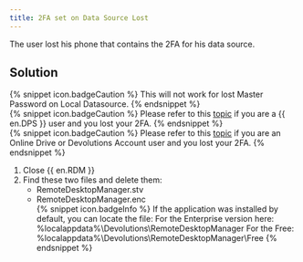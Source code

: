 ```yaml
---
title: 2FA set on Data Source Lost
---
```

The user lost his phone that contains the 2FA for his data source.
## Solution  
{% snippet icon.badgeCaution %}
This will not work for lost Master Password on Local Datasource.
{% endsnippet %}  
{% snippet icon.badgeCaution %}
Please refer to this [topic](/kb/remote-desktop-manager/troubleshooting-articles/2fa-server-lost/) if you are a {{ en.DPS }} user and you lost your 2FA.
{% endsnippet %}  
{% snippet icon.badgeCaution %}
Please refer to this [topic](/kb/remote-desktop-manager/troubleshooting-articles/2fa-lost-devolutions-account-dod/) if you are an Online Drive or Devolutions Account user and you lost your 2FA.
{% endsnippet %}  

1. Close {{ en.RDM }}
1. Find these two files and delete them:
    * RemoteDesktopManager.stv
    * RemoteDesktopManager.enc  
{% snippet icon.badgeInfo %}
If the application was installed by default, you can locate the file:
For the Enterprise version here: %localappdata%\Devolutions\RemoteDesktopManager
For the Free: %localappdata%\Devolutions\RemoteDesktopManager\Free
{% endsnippet %}
